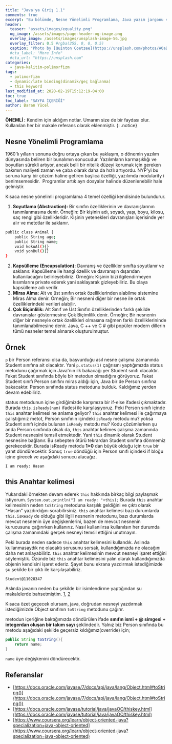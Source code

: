 ```yaml
---
title: "Java'ya Giriş 1.1"
comments: true
excerpt: "Bu bölümde, Nesne Yönelimli Programlama, Java yazım jargonu ve Java'nın nasıl çalıştığından bahsedeceğim."
header:
  teaser: "assets/images/equality.png"
  og_image: /assets/images/page-header-og-image.png
  overlay_image: /assets/images/unsplash-image-56.jpg
  overlay_filter: 0.5 #rgba(255, 0, 0, 0.5)
  caption: "Photo by [Quinton Coetzee](https://unsplash.com/photos/AOaDfdSly3g) on Unsplash"
  #cta_label: "More Info"
  #cta_url: "https://unsplash.com"
categories:
  - java-kalitim-polimorfizm
tags:
  - polimorfizm
  - dynamic/late binding(dinamik/geç bağlanma)
  - this keyword
last_modified_at: 2020-02-19T15:12:19-04:00
toc: true
toc_label: "SAYFA İÇERİĞİ"
author: Baran Yücel
---
```




**ÖNEMLİ :** Kendim için aldığım notlar. Umarım size de bir faydası olur. Kullanılan her bir makale referans olarak eklenmiştir.
{: .notice}

## Nesne Yönelimli Programlama

1960'lı yılların sonuna doğru ortaya çıkan bu yaklaşım, o dönemin yazılım dünyasında beliren bir bunalımın sonucudur. Yazılımların karmaşıklığı ve boyutları sürekli artıyor, ancak belli bir nitelik düzeyi korumak için gereken bakımın maliyeti zaman ve çaba olarak daha da hızlı artıyordu.
NYP'yi bu soruna karşı bir çözüm haline getiren başlıca özelliği, yazılımda modularity i benimsemesidir.  Programlar artık ayrı dosyalar halinde düzenlenebilir hale gelmiştir.


Kısaca nesne yönelimli programlama 4 temel özelliği kendisinde bulundurur.

1. **Soyutlama (Abstraction):** Bir sınıfın özelliklerinin ve davranışlarının tanımlanmasına denir. Örneğin: Bir kişinin adı, soyadı, yaşı, boyu, kilosu, saç rengi gibi özellikleridir. Kişinin yetenekleri davranışları içerisinde yer alır ve metotlar ile saklanır.

```sh
public class Animal {
    public String age;
    public String name;
    void kokuAl(){}
    void yonBul(){}
}
```

2. **Kapsülleme (Encapsulation):** Davranış ve özellikler sınıfta soyutlanır ve saklanır. Kapsülleme ile hangi özellik ve davranışın dışarıdan kullanılacağını belirleyebiliriz. Örneğin: Kişinin bizi ilgilendirmeyen kısımlarını private ederek yani saklayarak gizleyebiliriz. Bu olaya kapsülleme adı verilir.
3. **Miras Alma:** Alt ve üst sınıfın ortak özelliklerinden alabilme sistemine Miras Alma denir. Örneğin; Bir nesneni diğer bir nesne ile ortak özelliklerindeki verileri alabilir.
4. **Çok Biçimlilik:** Alt Sınıf ve Üst Sınıfın özelliklerinden farklı şekilde davranışlar göstermesine Çok Biçimlilik denir. Örneğin; Bir nesnenin diğer bir nesneyle ortak özellikleri olmasına rağmen farklı özelliklerininde tanımlanabilmesine denir.
Java, C ++ ve C # gibi popüler modern dillerin tümü nesneler temel alınarak oluşturulmuştur.


## Örnek

<script src="https://gist.github.com/cortix/f98aeec7543ade829c8a9ad4f1611f32.js"></script>

<script src="https://gist.github.com/cortix/0ff89c934e5886b8fdab890b98a31c8e.js"></script>


``p`` bir Person referansı olsa da, başvurduğu asıl nesne çalışma zamanında Student sınıfına ait olacaktır. Yani ``p.status(1)`` çağrısını yaptığımızda status metodunu çağırmak için Java'nın ilk bakacağı yer Student sınıfı olacaktır. Fakat Student sınıfında böyle bir metodun olmadığını görüyoruz. Fakat Student sınıfı Person sınıfını miras aldığı için, Java bir de Person sınıfına bakacaktır. Person sınıfında status metodunu bulduk. Kaldığımız yerden devam edebiliriz.


status metodunun içine girdiğimizde karşımıza bir if-else ifadesi çıkmaktadır. Burada ``this.isReady(num)`` ifadesi ile karşılaşıyoruz. Peki Person sınıfı içinde ``this`` anahtar kelimesi ne anlama geliyor? ``this`` anahtar kelimesi ile çağırmaya çalıştığımız metot, Person sınıfının içindeki ``isReady`` metodu mu? yoksa Student sınıfı içinde bulunan ``isReady`` metodu mu? Kodu çözümlerken şu anda Person sınıfında olsak da, ``this`` anahtar kelimes çalışma zamanında Student nesnesini temsil etmektedir. Yani ``this`` dinamik olarak Student nesnesine bağlanır. Bu sebepten ötürü tekrardan Student sınıfına dönmemiz gerekecektir. Burada isReady metodu **1>0** dan büyük olduğu için ``true`` bir yanıt döndürecektir. Sonuç ``true`` döndüğü için Person sınıfı içindeki if bloğu içine girecek ve aşağıdaki sonucu alacağız.

```
I am ready: Hasan
```

## this Anahtar kelimesi

Yukarıdaki örnekten devam ederek ``this`` hakkında birkaç bilgi paylaşmak istiyorum. ``System.out.println("I am ready: "+this);`` Burada ``this`` anahtar kelimesinin neden ``toString`` metoduna karşılık geldiğini ve çıktı olarak "Hasan" yazdırdığını sorabilirsiniz. ``this`` anahtar kelimesi bazı durumlarda ``this.isReady`` de olduğu gibi ilgili nesnenin metodunu, bazı durumlarda mevcut nesnenin üye değişkenlerini, bazen de mevcut nesnenin kurucusunu çağırırken kullanırız. Nasıl kullanılırsa kullanılsın her durumda çalışma zamanındaki gerçek nesneyi temsil ettiğini unutmayın.

Peki burada neden sadece ``this`` anahtar kelimesini kullandık. Aslında kullanmasaydık ne olacaktı sorusunu sorsak, kullandığımızda ne olacağını daha net anlayabiliriz. ``this`` anahtar kelimesinin mevcut nesneyi işaret ettiğini söylemiştik. Özünde biz ``this`` anahtar kelimesini yalın olarak kullandığımızda objenin kendisini işaret ederiz. Şayet bunu ekrana yazdırmak istediğimizde şu şekilde bir çıktı ile karşılaşabiliriz.

```
Student@11028347
```
Aslında javanın neden bu şekilde bir isimlendirme yaptığından şu makalelerde bahsetmiştim. [1](/java-hafiza-yonetimi/Java-memory-models-objects1/), [2](/java-hafiza-yonetimi/Java-memory-models-objects/)

Kısaca özet geçecek olursam, java, doğrudan nesneyi yazdırmak istediğimizde Object sınıfının ``toString`` metodunu çağırır.

<script src="https://gist.github.com/cortix/23b3359e32a428f861f322d6167e3bd0.js"></script>

metodun içeriğine baktığımızda döndürülen ifade **sınıfın ismi + @ simgesi + integerdan oluşan bir takım sayı** şeklindedir. Yalnız biz Person sınıfında bu metodu aşağıdaki şekilde geçersiz kıldığımız(override) için;

```java
public String toString(){
    return name;
}
```

``name`` üye değişkenini döndürecektir.


## Referanslar
* [https://docs.oracle.com/javase/7/docs/api/java/lang/Object.html#toString()](https://docs.oracle.com/javase/7/docs/api/java/lang/Object.html#toString())
* [https://docs.oracle.com/javase/tutorial/java/javaOO/thiskey.html](https://docs.oracle.com/javase/tutorial/java/javaOO/thiskey.html)
* [https://www.coursera.org/learn/object-oriented-java?specialization=java-object-oriented](https://www.coursera.org/learn/object-oriented-java?specialization=java-object-oriented)

